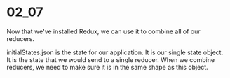# 02_07

Now that we've installed Redux, we can use it to combine all of our reducers. 

initialStates.json is the state for our application. It is our single state object. It is the state that we would send to a single reducer. When we combine reducers, we need to make sure it is in the same shape as this object.
